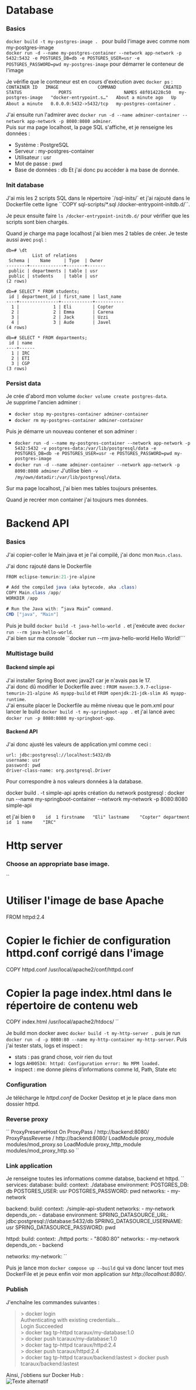 <h1>Database</h1>
<h3>Basics</h3>

``docker build -t my-postgres-image . `` pour build l'image avec comme nom my-postgres-image  
``docker run -d --name my-postgres-container --network app-network -p 5432:5432 -e POSTGRES_DB=db -e POSTGRES_USER=usr -e POSTGRES_PASSWORD=pwd my-postgres-image`` pour démarrer le conteneur de l'image    

Je vérifie que le conteneur est en cours d'exécution avec ``docker ps`` : 
``CONTAINER ID   IMAGE               COMMAND                  CREATED              STATUS              PORTS                    NAMES 48f014228c50   my-postgres-image   "docker-entrypoint.s…"   About a minute ago   Up About a minute   0.0.0.0:5432->5432/tcp   my-postgres-container ``.  

J'ai ensuite run l'admirer avec ``docker run -d --name adminer-container --network app-network -p 8080:8080 adminer``.  
Puis sur ma page localhost, la page SQL s'affiche, et je renseigne les données :
- Système : PostgreSQL
- Serveur : my-postgres-container
- Utilisateur : usr
- Mot de passe : pwd
- Base de données : db
Et j'ai donc pu accéder à ma base de donnée.  

<h3>Init database</h3>
J'ai mis les 2 scripts SQL dans le répertoire `/sql-inits/` et j'ai rajouté dans le Dockerfile cette ligne ``COPY sql-scripts/*.sql /docker-entrypoint-initdb.d/``.  

Je peux ensuite faire ``ls /docker-entrypoint-initdb.d/`` pour vérifier que les scripts sont bien chargés.  

Quand je charge ma page localhost j'ai bien mes 2 tables de créer. Je teste aussi avec `psql` :
```
db=# \dt
          List of relations
 Schema |    Name     | Type  | Owner
--------+-------------+-------+-------
 public | departments | table | usr
 public | students    | table | usr
(2 rows)

db=# SELECT * FROM students;
 id | department_id | first_name | last_name 
----+---------------+------------+-----------
  1 |             1 | Eli        | Copter
  2 |             2 | Emma       | Carena
  3 |             2 | Jack       | Uzzi
  4 |             3 | Aude       | Javel
(4 rows)

db=# SELECT * FROM departments;
 id | name
----+------
  1 | IRC
  2 | ETI
  3 | CGP
(3 rows)

```

<h3>Persist data</h3>

Je crée d'abord mon volume `docker volume create postgres-data`.  
Je supprime l'ancien adminer :
- ``docker stop my-postgres-container adminer-container`` 
- ``docker rm my-postgres-container adminer-container``

Puis je démarre un nouveau contener et son adminer : 
- ``docker run -d --name my-postgres-container --network app-network -p 5432:5432 -v postgres-data:/var/lib/postgresql/data -e POSTGRES_DB=db -e POSTGRES_USER=usr -e POSTGRES_PASSWORD=pwd my-postgres-image``
- ``docker run -d --name adminer-container --network app-network -p 8090:8080 adminer``
J'utilise bien `-v /my/own/datadir:/var/lib/postgresql/data`.

Sur ma page localhost, j'ai bien mes tables toujours présentes. 

Quand je recréer mon container j'ai toujours mes données.

<h1>Backend API</h1>
<h3>Basics</h3>

J'ai copier-coller le Main.java et je l'ai compilé, j'ai donc mon `Main.class`.  

J'ai donc rajouté dans le Dockerfile 
```java
FROM eclipse-temurin:21-jre-alpine

# Add the compiled java (aka bytecode, aka .class)
COPY Main.class /app/
WORKDIR /app

# Run the Java with: “java Main” command.
CMD ["java", "Main"]
```

Puis je build `docker build -t java-hello-world .` et j'exécute avec `docker run --rm java-hello-world`.  
J'ai bien sur ma console 
``docker run --rm java-hello-world
Hello World!```  

<h3>Multistage build</h3>
<h4>Backend simple api</h4>

J'ai installer Spring Boot avec java21 car je n'avais pas le 17.  
J'ai donc dû modifier le Dockerfile avec :
`FROM maven:3.9.7-eclipse-temurin-21-alpine AS myapp-build` et `FROM openjdk:21-jdk-slim AS myapp-runtime`.  
J'ai ensuite placer le Dockerfile au même niveau que le pom.xml pour lancer le build `docker build -t my-springboot-app .` et j'ai lancé avec `docker run -p 8080:8080 my-springboot-app`.  

<h4>Backend API</h4>

J'ai donc ajusté les valeurs de application.yml comme ceci :
```    
url: jdbc:postgresql://localhost:5432/db
username: usr
password: pwd
driver-class-name: org.postgresql.Driver
```

Pour correspondre à nos valeurs données à la database.  

docker build . -t simple-api
après création du network postgresql :
docker run --name my-springboot-container --network my-network -p 8080:8080 simple-api

et j'ai bien 
``
0	
id	1
firstname	"Eli"
lastname	"Copter"
department	
id	1
name	"IRC"
``

<h1>Http server</h1>
<h3>Choose an appropriate base image.</h3>

``
# Utiliser l'image de base Apache
FROM httpd:2.4

# Copier le fichier de configuration httpd.conf corrigé dans l'image
COPY httpd.conf /usr/local/apache2/conf/httpd.conf

# Copier la page index.html dans le répertoire de contenu web
COPY index.html /usr/local/apache2/htdocs/
``

Je build mon docker avec `docker build -t my-http-server .` puis je run `docker run -d -p 8080:80 --name my-http-container my-http-server`. 
Puis j'ai tester stats, logs et inspect :
- stats : pas grand chose, voir rien du tout
- logs `AH00534: httpd: Configuration error: No MPM loaded.`
- inspect : me donne pleins d'informations comme Id, Path, State etc

<h3>Configuration</h3>

Je télécharge le *httpd.conf* de Docker Desktop et je le place dans mon dossier httpd.

<h3>Reverse proxy</h3>
``
<VirtualHost *:80>
ProxyPreserveHost On
ProxyPass / http://backend:8080/
ProxyPassReverse / http://backend:8080/
</VirtualHost>
LoadModule proxy_module modules/mod_proxy.so
LoadModule proxy_http_module modules/mod_proxy_http.so
``
<h3>Link application</h3>

Je renseigne toutes les informations comme databse, backend et httpd.
``
services:
  database:
    build:
      context: ./database
    environment:
      POSTGRES_DB: db
      POSTGRES_USER: usr
      POSTGRES_PASSWORD: pwd
    networks:
      - my-network

  backend:
    build:
      context: ./simple-api-student
    networks:
      - my-network
    depends_on:
      - database
    environment:
      SPRING_DATASOURCE_URL: jdbc:postgresql://database:5432/db
      SPRING_DATASOURCE_USERNAME: usr
      SPRING_DATASOURCE_PASSWORD: pwd

  httpd:
    build:
      context: ./httpd
    ports:
      - "8080:80"
    networks:
      - my-network
    depends_on:
      - backend

networks:
  my-network:
``

Puis je lance mon `docker compose up --build` qui va donc lancer tout mes DockerFile et je peux enfin voir mon application sur *http://localhost:8080/*.  

<h3>Publish</h3>

J'enchaîne les commandes suivantes : 
> \> docker login  
Authenticating with existing credentials...  
Login Succeeded  
> \> docker tag tp-httpd tcaraux/my-database:1.0   
> \> docker push tcaraux/my-database:1.0  
> \> docker tag tp-httpd tcaraux/httpd:2.4   
> \> docker push tcaraux/httpd:2.4  
> \> docker tag tp-httpd tcaraux/backend:lastest
> \> docker push tcaraux/backend:lastest  

Ainsi, j'obtiens sur Docker Hub :  
![Texte alternatif](images/publish.png)  


